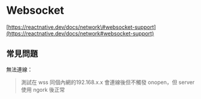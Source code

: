# Websocket

[https://reactnative.dev/docs/network\#websocket-support](https://reactnative.dev/docs/network#websocket-support)

## 常見問題

無法連線：

> 測試在 wss 同個內網的192.168.x.x 會連線後但不觸發 onopen，但 server 使用 ngork 後正常


